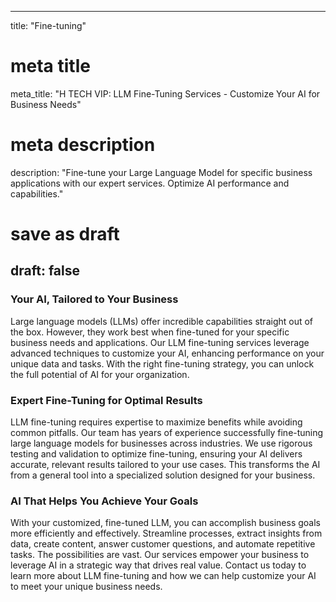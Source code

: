 
---
title: "Fine-tuning"
# meta title
meta_title: "H TECH VIP: LLM Fine-Tuning Services - Customize Your AI for Business Needs"
# meta description
description: "Fine-tune your Large Language Model for specific business applications with our expert services. Optimize AI performance and capabilities."
# save as draft
draft: false
---

### Your AI, Tailored to Your Business
Large language models (LLMs) offer incredible capabilities straight out of the box. However, they work best when fine-tuned for your specific business needs and applications. Our LLM fine-tuning services leverage advanced techniques to customize your AI, enhancing performance on your unique data and tasks. With the right fine-tuning strategy, you can unlock the full potential of AI for your organization.

### Expert Fine-Tuning for Optimal Results
LLM fine-tuning requires expertise to maximize benefits while avoiding common pitfalls. Our team has years of experience successfully fine-tuning large language models for businesses across industries. We use rigorous testing and validation to optimize fine-tuning, ensuring your AI delivers accurate, relevant results tailored to your use cases. This transforms the AI from a general tool into a specialized solution designed for your business.

### AI That Helps You Achieve Your Goals
With your customized, fine-tuned LLM, you can accomplish business goals more efficiently and effectively. Streamline processes, extract insights from data, create content, answer customer questions, and automate repetitive tasks. The possibilities are vast. Our services empower your business to leverage AI in a strategic way that drives real value. Contact us today to learn more about LLM fine-tuning and how we can help customize your AI to meet your unique business needs.